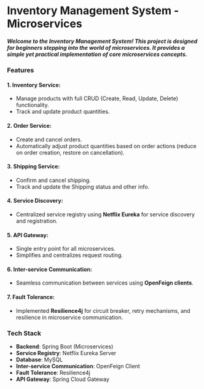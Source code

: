 # Inventory Management System - Microservices

##### Welcome to the Inventory Management System! This project is designed for beginners stepping into the world of microservices. It provides a simple yet practical implementation of core microservices concepts.

### Features
#### 1. Inventory Service:
- Manage products with full CRUD (Create, Read, Update, Delete) functionality.
- Track and update product quantities.

#### 2. Order Service:
- Create and cancel orders.
- Automatically adjust product quantities based on order actions (reduce on order creation, restore on cancellation).

#### 3. Shipping Service:
- Confirm and cancel shipping.
- Track and update the Shipping status and other info.

#### 4. Service Discovery:
- Centralized service registry using **Netflix Eureka** for service discovery and registration.

#### 5. API Gateway:
- Single entry point for all microservices.
- Simplifies and centralizes request routing.

#### 6. Inter-service Communication:
- Seamless communication between services using **OpenFeign clients**.

#### 7. Fault Tolerance:
- Implemented **Resilience4j** for circuit breaker, retry mechanisms, and resilience in microservice communication.


### Tech Stack
- **Backend**: Spring Boot (Microservices)
- **Service Registry**: Netflix Eureka Server
- **Database**: MySQL
- **Inter-service Communication**: OpenFeign Client
- **Fault Tolerance**: Resilience4j
- **API Gateway**: Spring Cloud Gateway
